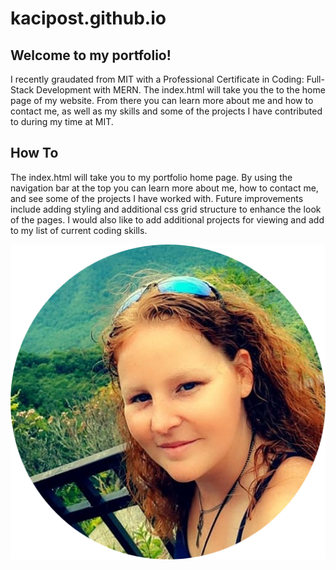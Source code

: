 # kacipost.github.io
## Welcome to my portfolio!
I recently graudated from MIT with a Professional Certificate in Coding: Full-Stack Development with MERN. The index.html will take 
you the to the home page of my website. From there you can learn more about me and how to contact me, as well as my skills and some of the projects I have contributed to during my
time at MIT.
## How To
The index.html will take you to my portfolio home page. By using the navigation bar at the top you can learn more about me, how to contact me, and see some of the projects I
have worked with. Future improvements include adding styling and additional css grid structure to enhance the look of the pages. I would also like to add additional projects for
viewing and add to my list of current coding skills. 

![BioPic](images/biopic2.png)
